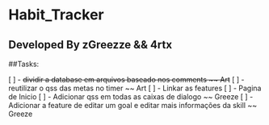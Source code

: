 # Habit_Tracker

## Developed By zGreezze && 4rtx


##Tasks:

[ ] - ~~dividir a database em arquivos baseado nos comments ~~ Art~~
[ ] - reutilizar o qss das metas no timer ~~ Art
[ ] - Linkar as features
[ ] - Pagina de Inicio
[ ] - Adicionar qss em todas as caixas de dialogo ~~ Greeze
[ ] - Adicionar a feature de editar um goal e editar mais informações da skill ~~ Greeze
